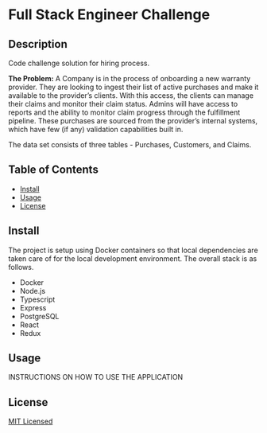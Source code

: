 # Full Stack Engineer Challenge

## Description

Code challenge solution for hiring process.

**The Problem:**
A Company is in the process of onboarding a new warranty provider. They are looking to ingest their list of active purchases and make it available to the provider’s clients. With this access, the clients can manage their claims and monitor their claim status. Admins will have access to reports and the ability to monitor claim progress through the fulfillment pipeline. These purchases are sourced from the provider’s internal systems, which have few (if any) validation capabilities built in.

The data set consists of three tables - Purchases, Customers, and Claims.

## Table of Contents

- [Install](#Install)
- [Usage](#Usage)
- [License](#License)


## Install

The project is setup using Docker containers so that local dependencies are taken care of for the local development environment. The overall stack is as follows.

- Docker
- Node.js
- Typescript
- Express
- PostgreSQL
- React
- Redux

## Usage

INSTRUCTIONS ON HOW TO USE THE APPLICATION

## License

[MIT Licensed](./LICENSE)
